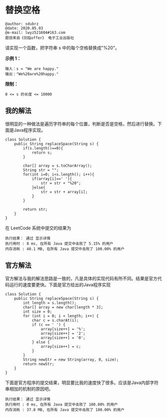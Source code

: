 # 替换空格

```
@author: sdubrz
@date: 2020.05.03
@e-mail: lwyz521604#163.com
题目来自《剑指offer》 电子工业出版社
```

请实现一个函数，把字符串 s 中的每个空格替换成"%20"。

**示例 1：**

```
输入：s = "We are happy."
输出："We%20are%20happy."
```

**限制：**

```
0 <= s 的长度 <= 10000
```

## 我的解法

很明显的一种做法是遍历字符串的每个位置，判断是否是空格，然后进行替换。下面是Java程序实现。

```
class Solution {
    public String replaceSpace(String s) {
        if(s.length()==0){
            return s;
        }

        char[] array = s.toCharArray();
        String str = "";
        for(int i=0; i<s.length(); i++){
            if(array[i]==' '){
                str = str + "%20";
            }else{
                str = str + array[i];
            }
        }

        return str;
    }
}
```

在 LeetCode 系统中提交的结果为

```
执行结果： 通过 显示详情
执行用时 : 8 ms, 在所有 Java 提交中击败了 5.15% 的用户
内存消耗 : 40.1 MB, 在所有 Java 提交中击败了 100.00% 的用户
```

## 官方解法

官方解法与我的解法思路是一致的，凡是具体的实现代码有所不同。结果是官方代码运行的速度要更快。下面是官方给出的Java程序实现

```
class Solution {
    public String replaceSpace(String s) {
        int length = s.length();
        char[] array = new char[length * 3];
        int size = 0;
        for (int i = 0; i < length; i++) {
            char c = s.charAt(i);
            if (c == ' ') {
                array[size++] = '%';
                array[size++] = '2';
                array[size++] = '0';
            } else {
                array[size++] = c;
            }
        }
        String newStr = new String(array, 0, size);
        return newStr;
    }
}
```

下面是官方程序的提交结果，明显要比我的速度快了很多。应该是Java内部字符串相加的机制的原因吧。

```
执行结果： 通过 显示详情
执行用时 : 0 ms, 在所有 Java 提交中击败了 100.00% 的用户
内存消耗 : 37.8 MB, 在所有 Java 提交中击败了 100.00% 的用户
```

